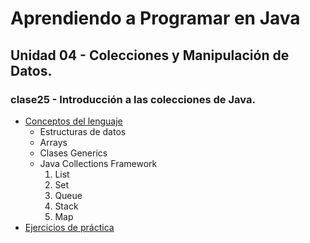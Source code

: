 # Aprendiendo a Programar en Java
## Unidad 04 - Colecciones y Manipulación de Datos.
### clase25 - Introducción a las colecciones de Java.
- [Conceptos del lenguaje](conceptos_lenguaje.ipynb)
  - Estructuras de datos
  - Arrays
  - Clases Generics
  - Java Collections Framework
    1. List
    1. Set
    1. Queue
    1. Stack
    1. Map
- [Ejercicios de práctica](ejercicios.md)